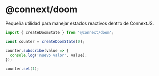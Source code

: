 # @connext/doom

Pequeña utilidad para manejar estados reactivos dentro de ConnextJS.

```ts
import { createDoomState } from '@connext/doom';

const counter = createDoomState(0);

counter.subscribe(value => {
  console.log('nuevo valor', value);
});

counter.set(1);
```
